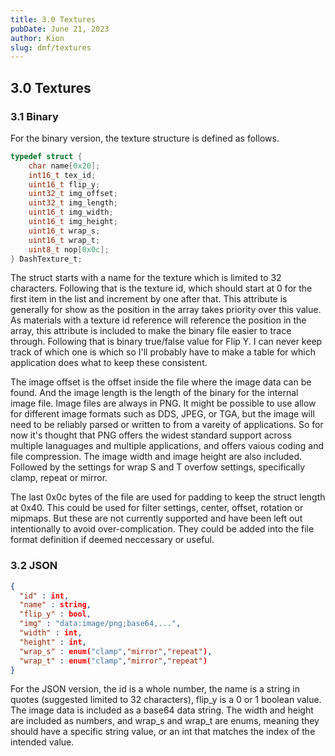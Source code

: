 ```yaml
---
title: 3.0 Textures
pubDate: June 21, 2023
author: Kion
slug: dmf/textures
---
```


## 3.0 Textures

### 3.1 Binary

For the binary version, the texture structure is defined as follows. 

```c
typedef struct {
	char name[0x20];
	int16_t tex_id;
	uint16_t flip_y;
	uint32_t img_offset;
	uint32_t img_length;
	uint16_t img_width;
	uint16_t img_height;
	uint16_t wrap_s;
	uint16_t wrap_t;
	uint8_t nop[0x0c];
} DashTexture_t;
```

The struct starts with a name for the texture which is limited to 32 characters. Following that is the texture id, which should start at 0 for the first item in the list and increment by one after that. This attribute is generally for show as the position in the array takes priority over this value. As materials with a texture id reference will reference the position in the array, this attribute is included to make the binary file easier to trace through. Following that is binary true/false value for Flip Y. I can never keep track of which one is which so I'll probably have to make a table for which application does what to keep these consistent. 

The image offset is the offset inside the file where the image data can be found. And the image length is the length of the binary for the internal image file. Image files are always in PNG. It might be possible to use allow for different image formats such as DDS, JPEG, or TGA, but the image will need to be reliably parsed or written to from a vareity of applications. So for now it's thought that PNG offers the widest standard support across multiple lanaguages and multiple applications, and offers vaious coding and file compression. The image width and image height are also included. Followed by the settings for wrap S and T overfow settings, specifically clamp, repeat or mirror. 

The last 0x0c bytes of the file are used for padding to keep the struct length at 0x40. This could be used for filter settings, center, offset, rotation or mipmaps. But these are not currently supported and have been left out intentionally to avoid over-complication. They could be added into the file format definition if deemed neccessary or useful. 

### 3.2 JSON

```json
{
  "id" : int,
  "name" : string,
  "flip_y" : bool,
  "img" : "data:image/png;base64,...",
  "width" : int,
  "height" : int,
  "wrap_s" : enum("clamp","mirror","repeat"),
  "wrap_t" : enum("clamp","mirror","repeat")
}
```

For the JSON version, the id is a whole number, the name is a string in quotes (suggested limited to 32 characters), flip_y is a 0 or 1 boolean value. The image data is included as a base64 data string. The width and height are included as numbers, and wrap_s and wrap_t are enums, meaning they should have a specific string value, or an int that matches the index of the intended value.


